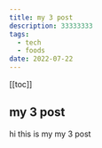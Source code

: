 ```yaml
---
title: my 3 post
description: 33333333
tags:
  - tech
  - foods
date: 2022-07-22
---
```


[[toc]]

## my 3 post

hi this is my my 3 post
